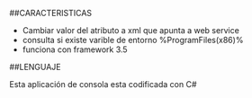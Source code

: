 ##CARACTERISTICAS

- Cambiar valor del atributo a xml que apunta a web service
- consulta si existe varible de entorno %ProgramFiles(x86)%
- funciona con framework 3.5


##LENGUAJE

Esta aplicación de consola esta codificada con C#
